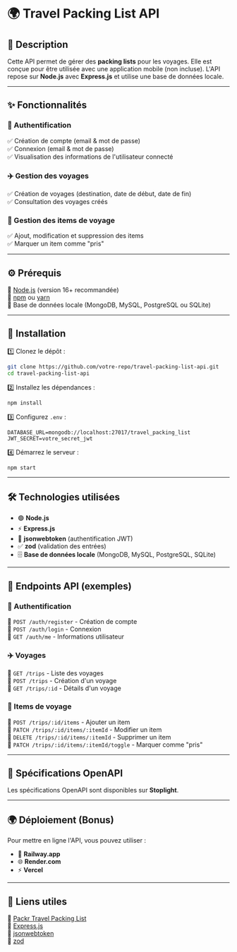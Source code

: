 # 🌍 Travel Packing List API

## 📝 Description
Cette API permet de gérer des **packing lists** pour les voyages. Elle est conçue pour être utilisée avec une application mobile (non incluse). L'API repose sur **Node.js** avec **Express.js** et utilise une base de données locale.

---

## ✨ Fonctionnalités
### 🔐 Authentification
✅ Création de compte (email & mot de passe)  
✅ Connexion (email & mot de passe)  
✅ Visualisation des informations de l'utilisateur connecté  

### ✈️ Gestion des voyages
✅ Création de voyages (destination, date de début, date de fin)  
✅ Consultation des voyages créés  

### 🎒 Gestion des items de voyage
✅ Ajout, modification et suppression des items  
✅ Marquer un item comme "pris"  

---

## ⚙️ Prérequis
🔹 [Node.js](https://nodejs.org/) (version 16+ recommandée)  
🔹 [npm](https://www.npmjs.com/) ou [yarn](https://yarnpkg.com/)  
🔹 Base de données locale (MongoDB, MySQL, PostgreSQL ou SQLite)  

---

## 🚀 Installation
1️⃣ Clonez le dépôt :
   ```sh
   git clone https://github.com/votre-repo/travel-packing-list-api.git
   cd travel-packing-list-api
   ```
2️⃣ Installez les dépendances :
   ```sh
   npm install
   ```
3️⃣ Configurez `.env` :
   ```env
   DATABASE_URL=mongodb://localhost:27017/travel_packing_list
   JWT_SECRET=votre_secret_jwt
   ```
4️⃣ Démarrez le serveur :
   ```sh
   npm start
   ```

---

## 🛠️ Technologies utilisées
- 🟢 **Node.js**
- ⚡ **Express.js**
- 🔑 **jsonwebtoken** (authentification JWT)
- ✅ **zod** (validation des entrées)
- 🗄 **Base de données locale** (MongoDB, MySQL, PostgreSQL, SQLite)

---

## 📡 Endpoints API (exemples)
### 🔐 Authentification
🔹 `POST /auth/register` - Création de compte  
🔹 `POST /auth/login` - Connexion  
🔹 `GET /auth/me` - Informations utilisateur  

### ✈️ Voyages
🔹 `GET /trips` - Liste des voyages  
🔹 `POST /trips` - Création d'un voyage  
🔹 `GET /trips/:id` - Détails d'un voyage  

### 🎒 Items de voyage
🔹 `POST /trips/:id/items` - Ajouter un item  
🔹 `PATCH /trips/:id/items/:itemId` - Modifier un item  
🔹 `DELETE /trips/:id/items/:itemId` - Supprimer un item  
🔹 `PATCH /trips/:id/items/:itemId/toggle` - Marquer comme "pris"  

---

## 📄 Spécifications OpenAPI
Les spécifications OpenAPI sont disponibles sur **Stoplight**.

---

## 🌍 Déploiement (Bonus)
Pour mettre en ligne l'API, vous pouvez utiliser :
- 🚀 **Railway.app**
- 🌐 **Render.com**
- ⚡ **Vercel**

---

## 🔗 Liens utiles
🔗 [Packr Travel Packing List](https://packr.app/)  
🔗 [Express.js](https://expressjs.com/)  
🔗 [jsonwebtoken](https://www.npmjs.com/package/jsonwebtoken)  
🔗 [zod](https://zod.dev/)  
